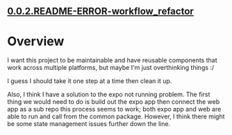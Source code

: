 ## [0.0.2.README-ERROR-workflow_refactor](DOCUMENTATION/README-ERROR-workflow_refactor.md)

# Overview

I want this project to be maintainable and have reusable components that work across multiple platforms, but maybe I'm just overthinking things :/

I guess I should take it one step at a time then clean it up.

Also, I think I have a solution to the expo not running problem.
The first thing we would need to do is build out the expo app then connect the web app as a sub repo this process seems to work; both expo app and web are able to run and call from the common package. However, I think there might be some state management issues further down the line.
